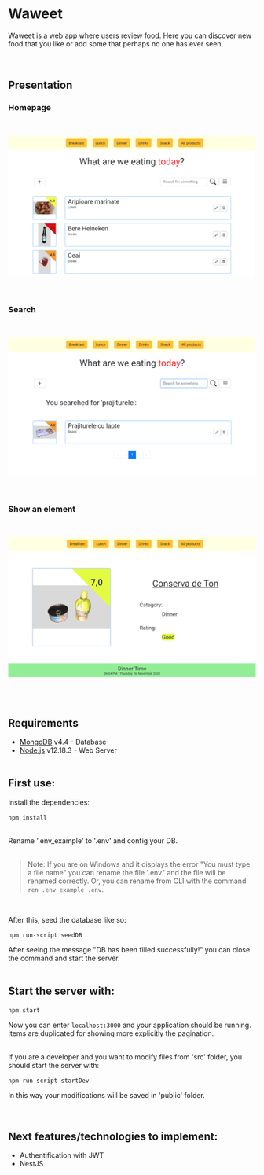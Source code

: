 # Waweet
Waweet is a web app where users review food. Here you can discover new food that you like or add some that perhaps no one has ever seen.
<br/><br/><br/>

## Presentation

### Homepage

<br/>

![Homepage](./public/images/presentation/Homepage.png?raw=true)

<br/>

### Search

<br/>

![Search](./public/images/presentation/Search.png?raw=true)

<br/>

### Show an element

<br/>

![Show an element](./public/images/presentation/Show%20element.png?raw=true)

<br/><br/>

## Requirements
- [MongoDB](https://www.mongodb.com/) v4.4 - Database
- [Node.js](https://nodejs.org/en/) v12.18.3 - Web Server
<br/><br/>

## First use:
Install the dependencies:
```
npm install
```
<br/>
Rename '.env_example' to '.env' and config your DB.
<br/><br/>

> Note: If you are on Windows and it displays the error "You must type a file name" you can rename the file '.env.' and the file will be renamed correctly. Or, you can rename from CLI with the command `ren .env_example .env`.

<br/>

After this, seed the database like so:
```
npm run-script seedDB
```

After seeing the message \"DB has been filled successfully!\" you can close the command and start the server.
<br/><br/>

## Start the server with:
```
npm start
```

Now you can enter `localhost:3000` and your application should be running. Items are duplicated for showing more explicitly the pagination.
<br/><br/>

If you are a developer and you want to modify files from 'src' folder, you should start the server with:
```
npm run-script startDev
```
In this way your modifications will be saved in 'public' folder.
<br/><br/><br/>

## Next features/technologies to implement:
- Authentification with JWT
- NestJS
